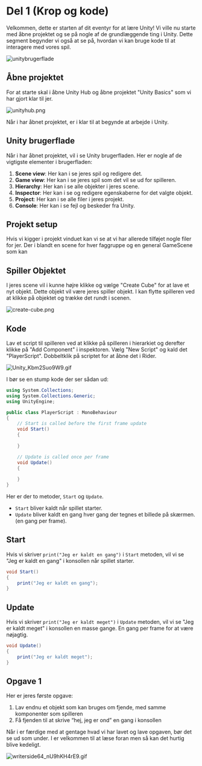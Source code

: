 # Del 1 (Krop og kode)

Velkommen, dette er starten af dit eventyr for at lære Unity!
Vi ville nu starte med åbne projektet og se på nogle af de grundlæggende ting i Unity.
Dette segment begynder vi også at se på, hvordan vi kan bruge kode til at interagere med vores spil.

![unitybrugerflade](unitybrugerflade.png)


## Åbne projektet
For at starte skal i åbne Unity Hub og åbne projektet "Unity Basics" som vi har gjort klar til jer.

![unityhub.png](unityhub.png)

Når i har åbnet projektet, er i klar til at begynde at arbejde i Unity.

## Unity brugerflade

Når i har åbnet projektet, vil i se Unity brugerfladen. Her er nogle af de vigtigste elementer i brugerfladen:

1. **Scene view**: Her kan i se jeres spil og redigere det.
2. **Game view**: Her kan i se jeres spil som det vil se ud for spilleren.
3. **Hierarchy**: Her kan i se alle objekter i jeres scene.
4. **Inspector**: Her kan i se og redigere egenskaberne for det valgte objekt.
5. **Project**: Her kan i se alle filer i jeres projekt.
6. **Console**: Her kan i se fejl og beskeder fra Unity.

## Projekt setup

Hvis vi kigger i projekt vinduet kan vi se at vi har allerede tilføjet nogle filer for jer. Der i blandt en scene for hver faggruppe og en general GameScene som kan

## Spiller Objektet

I jeres scene vil i kunne højre klikke og vælge "Create Cube" for at lave et nyt objekt. Dette objekt vil være jeres spiller objekt. 
I kan flytte spilleren ved at klikke på objektet og trække det rundt i scenen.

![create-cube.png](create-cube.png)

## Kode

Lav et script til spilleren ved at klikke på spilleren i hierarkiet og derefter klikke på "Add Component" i inspektoren.
Vælg "New Script" og kald det "PlayerScript". Dobbeltklik på scriptet for at åbne det i Rider.

![Unity_Kbm2Suo9W9.gif](Unity_Kbm2Suo9W9.gif)


I bør se en stump kode der ser sådan ud:
```C#
using System.Collections;
using System.Collections.Generic;
using UnityEngine;

public class PlayerScript : MonoBehaviour
{
    // Start is called before the first frame update
    void Start()
    {
        
    }

    // Update is called once per frame
    void Update()
    {
        
    }
}
```

Her er der to metoder, `Start` og `Update`. 
- `Start` bliver kaldt når spillet starter.
- `Update` bliver kaldt en gang hver gang der tegnes et billede på skærmen. (en gang per frame).


## Start
Hvis vi skriver `print("Jeg er kaldt en gang")` i `Start` metoden, vil vi se "Jeg er kaldt en gang" i konsollen når spillet starter.
```C#
void Start()
{
    print("Jeg er kaldt en gang");
}
```


## Update
Hvis vi skriver `print("Jeg er kaldt meget")` i `Update` metoden, vil vi se "Jeg er kaldt meget" i konsollen en masse gange. En gang per frame for at være nøjagtig.
```C#
void Update()
{
    print("Jeg er kaldt meget");
}
```

## Opgave 1
Her er jeres første opgave:
1. Lav endnu et objekt som kan bruges om fjende, med samme komponenter som spilleren
2. Få fjenden til at skrive “hej, jeg er ond” en gang i konsollen

Når i er færdige med at gentage hvad vi har lavet og lave opgaven, bør det se ud som under. 
I er velkommen til at læse foran men så kan det hurtig blive kedeligt.

![writerside64_nU9hKH4rE9.gif](writerside64_nU9hKH4rE9.gif)
